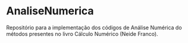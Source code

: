 # AnaliseNumerica
Repositório para a implementação dos códigos de Análise Numérica do métodos presentes no livro Cálculo Numérico (Neide Franco).
